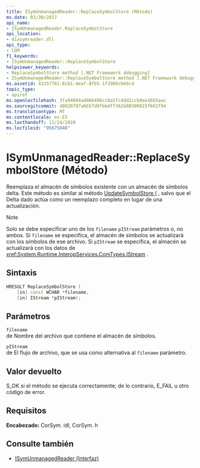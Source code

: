 ```yaml
---
title: ISymUnmanagedReader::ReplaceSymbolStore (Método)
ms.date: 03/30/2017
api_name:
- ISymUnmanagedReader.ReplaceSymbolStore
api_location:
- diasymreader.dll
api_type:
- COM
f1_keywords:
- ISymUnmanagedReader::ReplaceSymbolStore
helpviewer_keywords:
- ReplaceSymbolStore method [.NET Framework debugging]
- ISymUnmanagedReader::ReplaceSymbolStore method [.NET Framework debugging]
ms.assetid: 43257761-8cb1-4eaf-8fb5-1f3980cb66cd
topic_type:
- apiref
ms.openlocfilehash: 3fa94094ad066496cc8a1fc4dd2ccb0ee16b5aac
ms.sourcegitcommit: d8020797a6657d0fbbdff362b80300815f682f94
ms.translationtype: MT
ms.contentlocale: es-ES
ms.lasthandoff: 11/24/2020
ms.locfileid: "95675846"
---
```

# <a name="isymunmanagedreaderreplacesymbolstore-method"></a>ISymUnmanagedReader::ReplaceSymbolStore (Método)

Reemplaza el almacén de símbolos existente con un almacén de símbolos delta. Este método es similar al método [UpdateSymbolStore (](isymunmanagedreader-updatesymbolstore-method.md) , salvo que el Delta dado actúa como un reemplazo completo en lugar de una actualización.  
  
> [!NOTE]
> Solo se debe especificar uno de los `filename` `pIStream` parámetros o, no ambos. Si `filename` se especifica, el almacén de símbolos se actualizará con los símbolos de ese archivo. Si `pIStream` se especifica, el almacén se actualizará con los datos de <xref:System.Runtime.InteropServices.ComTypes.IStream> .  
  
## <a name="syntax"></a>Sintaxis  
  
```cpp  
HRESULT ReplaceSymbolStore (  
    [in] const WCHAR *filename,  
    [in] IStream *pIStream);  
```  
  
## <a name="parameters"></a>Parámetros  

 `filename`  
 de Nombre del archivo que contiene el almacén de símbolos.  
  
 `pIStream`  
 de El flujo de archivo, que se usa como alternativa al `filename` parámetro.  
  
## <a name="return-value"></a>Valor devuelto  

 S_OK si el método se ejecuta correctamente; de lo contrario, E_FAIL u otro código de error.  
  
## <a name="requirements"></a>Requisitos  

 **Encabezado:** CorSym. idl, CorSym. h  
  
## <a name="see-also"></a>Consulte también

- [ISymUnmanagedReader (Interfaz)](isymunmanagedreader-interface.md)
